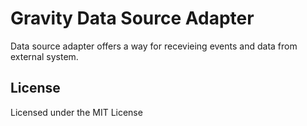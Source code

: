 # Gravity Data Source Adapter

Data source adapter offers a way for recevieing events and data from external system.

## License

Licensed under the MIT License
